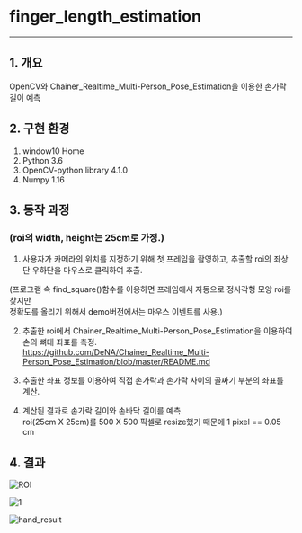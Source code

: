 # finger_length_estimation


***

## 1. 개요

OpenCV와 Chainer_Realtime_Multi-Person_Pose_Estimation을 이용한 손가락 길이 예측

## 2. 구현 환경

1. window10 Home
2. Python 3.6
3. OpenCV-python library 4.1.0
4. Numpy 1.16


## 3. 동작 과정

### (roi의 width, height는 25cm로 가정.)  

1. 사용자가 카메라의 위치를 지정하기 위해 첫 프레임을 촬영하고, 추출할 roi의 좌상단 우하단을 마우스로 클릭하여 추출.  

(프로그램 속 find_square()함수를 이용하면 프레임에서 자동으로 정사각형 모양 roi를 찾지만  
 정확도를 올리기 위해서 demo버전에서는 마우스 이벤트를 사용.)  

2. 추출한 roi에서 Chainer_Realtime_Multi-Person_Pose_Estimation을 이용하여 손의 뼈대 좌표를 측정.  
<https://github.com/DeNA/Chainer_Realtime_Multi-Person_Pose_Estimation/blob/master/README.md>

3. 추출한 좌표 정보를 이용하여 직접 손가락과 손가락 사이의 골짜기 부분의 좌표를 계산.

4. 계산된 결과로 손가락 길이와 손바닥 길이를 예측.  
   roi(25cm X 25cm)를 500 X 500 픽셀로 resize했기 때문에 1 pixel == 0.05 cm



## 4. 결과

![ROI](https://user-images.githubusercontent.com/46870741/68008955-e0b08d80-fcc3-11e9-97f7-3404243c44b8.jpg)


![1](https://user-images.githubusercontent.com/46870741/68023059-875b5500-fce9-11e9-9556-28b44198c5fe.png)


![hand_result](https://user-images.githubusercontent.com/46870741/68008985-f625b780-fcc3-11e9-8ce3-5ce62da79fef.jpg)
